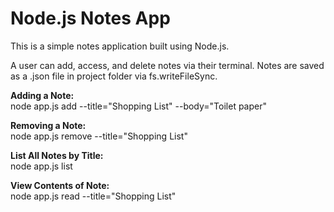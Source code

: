 # Node.js Notes App

This is a simple notes application built using Node.js.

A user can add, access, and delete notes via their terminal. Notes are saved as a .json file in project folder via fs.writeFileSync.

**Adding a Note:**  
node app.js add --title="Shopping List" --body="Toilet paper"

**Removing a Note:**    
node app.js remove --title="Shopping List"

**List All Notes by Title:**  
node app.js list

**View Contents of Note:**  
node app.js read --title="Shopping List"